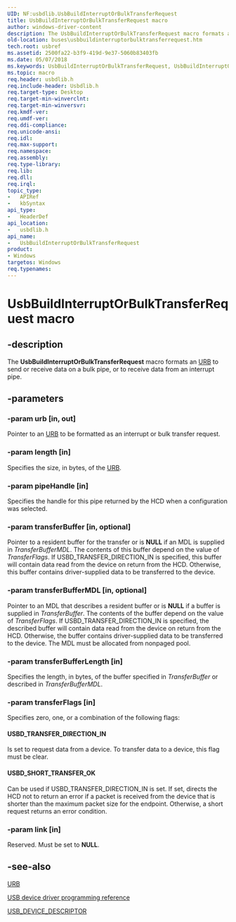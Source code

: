 ```yaml
---
UID: NF:usbdlib.UsbBuildInterruptOrBulkTransferRequest
title: UsbBuildInterruptOrBulkTransferRequest macro
author: windows-driver-content
description: The UsbBuildInterruptOrBulkTransferRequest macro formats an URB to send or receive data on a bulk pipe, or to receive data from an interrupt pipe.
old-location: buses\usbbuildinterruptorbulktransferrequest.htm
tech.root: usbref
ms.assetid: 2500fa22-b3f9-419d-9e37-5060b83403fb
ms.date: 05/07/2018
ms.keywords: UsbBuildInterruptOrBulkTransferRequest, UsbBuildInterruptOrBulkTransferRequest routine [Buses], buses.usbbuildinterruptorbulktransferrequest, usbdlib/UsbBuildInterruptOrBulkTransferRequest, usbfunc_ecc1d157-942d-4d0e-9c07-9fef00cd5faf.xml
ms.topic: macro
req.header: usbdlib.h
req.include-header: Usbdlib.h
req.target-type: Desktop
req.target-min-winverclnt: 
req.target-min-winversvr: 
req.kmdf-ver: 
req.umdf-ver: 
req.ddi-compliance: 
req.unicode-ansi: 
req.idl: 
req.max-support: 
req.namespace: 
req.assembly: 
req.type-library: 
req.lib: 
req.dll: 
req.irql: 
topic_type:
-	APIRef
-	kbSyntax
api_type:
-	HeaderDef
api_location:
-	usbdlib.h
api_name:
-	UsbBuildInterruptOrBulkTransferRequest
product:
- Windows
targetos: Windows
req.typenames: 
---
```


# UsbBuildInterruptOrBulkTransferRequest macro


## -description


The <b>UsbBuildInterruptOrBulkTransferRequest</b> macro formats an <a href="https://msdn.microsoft.com/library/windows/hardware/ff538923">URB</a> to send or receive data on a bulk pipe, or to receive data from an interrupt pipe.


## -parameters




### -param urb [in, out]

Pointer to an <a href="https://msdn.microsoft.com/library/windows/hardware/ff538923">URB</a> to be formatted as an interrupt or bulk transfer request.


### -param length [in]

Specifies the size, in bytes, of the <a href="https://msdn.microsoft.com/library/windows/hardware/ff538923">URB</a>.


### -param pipeHandle [in]

Specifies the handle for this pipe returned by the HCD when a configuration was selected.


### -param transferBuffer [in, optional]

Pointer to a resident buffer for the transfer or is <b>NULL</b> if an MDL is supplied in <i>TransferBufferMDL</i>. The contents of this buffer depend on the value of <i>TransferFlags</i>. If USBD_TRANSFER_DIRECTION_IN is specified, this buffer will contain data read from the device on return from the HCD. Otherwise, this buffer contains driver-supplied data to be transferred to the device.


### -param transferBufferMDL [in, optional]

Pointer to an MDL that describes a resident buffer or is <b>NULL</b> if a buffer is supplied in <i>TransferBuffer</i>. The contents of the buffer depend on the value of <i>TransferFlags</i>. If USBD_TRANSFER_DIRECTION_IN is specified, the described buffer will contain data read from the device on return from the HCD. Otherwise, the buffer contains driver-supplied data to be transferred to the device. The MDL must be allocated from nonpaged pool.


### -param transferBufferLength [in]

Specifies the length, in bytes, of the buffer specified in <i>TransferBuffer</i> or described in <i>TransferBufferMDL</i>.


### -param transferFlags [in]

Specifies zero, one, or a combination of the following flags:





#### USBD_TRANSFER_DIRECTION_IN

Is set to request data from a device. To transfer data to a device, this flag must be clear.



#### USBD_SHORT_TRANSFER_OK

Can be used if USBD_TRANSFER_DIRECTION_IN is set. If set, directs the HCD not to return an error if a packet is received from the device that is shorter than the maximum packet size for the endpoint. Otherwise, a short request returns an error condition.


### -param link [in]

Reserved. Must be set to <b>NULL</b>.


## -see-also




<a href="https://msdn.microsoft.com/library/windows/hardware/ff538923">URB</a>



<a href="https://msdn.microsoft.com/library/windows/hardware/ff540134">USB device driver programming reference</a>



<a href="https://msdn.microsoft.com/library/windows/hardware/ff539280">USB_DEVICE_DESCRIPTOR</a>
 

 

